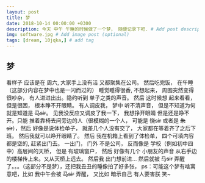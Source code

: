 ```yaml
---
layout: post
title: 梦
date: 2018-10-14 00:00:00 +0300
description: 今天 中午 午睡的时候做了一个梦， 随便记录下吧. # Add post description (optional)
img: software.jpg # Add image post (optional)
tags: [dream, 10jqka,] # add tag
---
```


## 梦

  看样子 应该是在 周六, 大家手上没有活 又都聚集在公司。 然后吃完饭， 在午睡（这部分内容在梦中也是一闪而过的）
睡觉睡得很香, 不想起来， 周围突然变得很吵杂， 有人进进出出。隐约听到 单子之类的声音。
  然后 这时候想 起来看看，但是很困， 根本睁不开眼睛。
  有人调皮我， 梦中 听不清声音， 但是不知道为何就是知道是 ~~马sir~~。
  见我没反应又调皮了我一下， 我想挣开眼睛 但是还是睁不开。只能 推着靠椅去问旁边的人（很模糊的一个人， 可能是 ~~饶sir~~ 或者是 ~~朱sir~~），然后 好像是说体检单子， 就差几个人没有交了， 大家都在等着齐了之后下班。
  然后我就可以睁开眼睛了。
  然后 我在机箱上看到了体检单， 四个可填内容都是空的, 赶紧出门去。
  一出门， 门外 不是公司， 反而像是 学校（例如初中四中）高层间的天桥， 但是 有玻璃窗户， 然后 好像有几个 小朋友的声音 从右手边的楼梯传上来。又从天桥上远去。
然后我 出门想前进...
  然后就被 ~~马sir~~ 弄醒了。。。（这部分不是梦），还把我丑丑的睡像拍了好多张，
  ps：可能这个梦有啥寓意吧，比如 我中午会被 ~~马sir~~ 弄醒， 又比如 暗示自己 有人要害朕 笑~